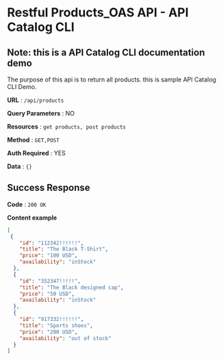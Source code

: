 # Restful Products_OAS API - API Catalog CLI

## Note: this is a API Catalog CLI documentation demo

The purpose of this api is to return all products. this is sample API Catalog CLI Demo.

**URL** : `/api/products`

**Query Parameters** : NO 

**Resources** : `get products, post products`

**Method** : `GET,POST` 

**Auth Required** : YES 

**Data** : `{}` 


## Success Response


**Code** : `200 OK`

**Content example** 

```json
[
 {
    "id": "112342!!!!!!",
    "title": "The Black T-Shirt",
    "price": "100 USD",
    "availability": "inStock"
  },
  {
    "id": "352347!!!!!",
    "title": "The Black designed cap",
    "price": "50 USD",
    "availability": "inStock"
  },
  {
    "id": "917332!!!!!!",
    "title": "Sports shoes",
    "price": "200 USD",
    "availability": "out of stock"
  }
]
```





